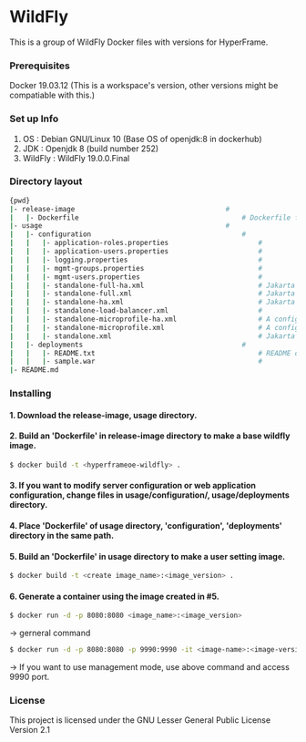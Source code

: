 # WildFly

This is a group of WildFly Docker files with versions for HyperFrame.

### Prerequisites

Docker 19.03.12 (This is a workspace's version, other versions might be compatiable with this.)

### Set up Info

1) OS : Debian GNU/Linux 10 (Base OS of openjdk:8 in dockerhub)
2) JDK : Openjdk 8 (build number 252) 
3) WildFly : WildFly 19.0.0.Final

### Directory layout

```bash
{pwd}                                                                       
|- release-image                                     #   
|   |- Dockerfile                                        # Dockerfile for base wildfly image using openjdk:8 on dockerhub
|- usage                                             #   
|   |- configuration                                     # 
|   |   |- application-roles.properties                      # 
|   |   |- application-users.properties                      # 
|   |   |- logging.properties                                # 
|   |   |- mgmt-groups.properties                            # 
|   |   |- mgmt-users.properties                             # 
|   |   |- standalone-full-ha.xml                            # Jakarta Full Platform certified configuration with high availability
|   |   |- standalone-full.xml                               # Jakarta Full Platform certified configuration including all the required technologies
|   |   |- standalone-ha.xml                                 # Jakarta web profile certified configuration with high availability
|   |   |- standalone-load-balancer.xml                      # 
|   |   |- standalone-microprofile-ha.xml                    # A configuration oriented toward microservices, similar to standalone-microprofile.xml but with support for high availability web sessions and distributed Hibernate second level caching.
|   |   |- standalone-microprofile.xml                       # A configuration oriented toward microservices, providing our MicroProfile platform implementations combined with JAX-RS and technologies JAX-RS application’s commonly use to integrate with external services.
|   |   |- standalone.xml                                    # Jakarta web profile certified configuration with the required technologies plus those noted in the table above.
|   |- deployments                                       # 
|   |   |- README.txt                                        # README of deployments
|   |   |- sample.war                                        # 
|- README.md
```

### Installing

#### 1. Download the release-image, usage directory.

#### 2. Build an 'Dockerfile' in release-image directory to make a base wildfly image.

```bash
$ docker build -t <hyperframeoe-wildfly> .
```

#### 3. If you want to modify server configuration or web application configuration, change files in usage/configuration/, usage/deployments directory.

#### 4. Place 'Dockerfile' of usage directory, 'configuration', 'deployments' directory in the same path.

#### 5. Build an 'Dockerfile' in usage directory to make a user setting image.

```bash
$ docker build -t <create image_name>:<image_version> .
```

#### 6. Generate a container using the image created in #5.

```bash
$ docker run -d -p 8080:8080 <image_name>:<image_version>
```
-> gerneral command

```bash
$ docker run -d -p 8080:8080 -p 9990:9990 -it <image-name>:<image-version> /opt/jboss/wildfly/bin/standalone.sh -b 0.0.0.0 -bmanagement 0.0.0.0
```
-> If you want to use management mode, use above command and access 9990 port.

### License

This project is licensed under the GNU Lesser General Public License Version 2.1
